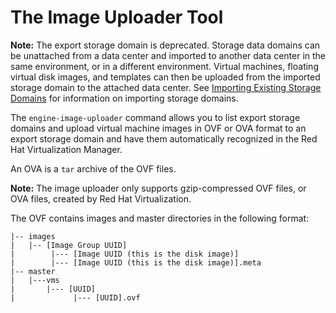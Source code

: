 # The Image Uploader Tool

**Note:** The export storage domain is deprecated. Storage data domains can be unattached from a data center and imported to another data center in the same environment, or in a different environment. Virtual machines, floating virtual disk images, and templates can then be uploaded from the imported storage domain to the attached data center. See [Importing Existing Storage Domains](sect-Importing_Existing_Storage_Domains) for information on importing storage domains.

The `engine-image-uploader` command allows you to list export storage domains and upload virtual machine images in OVF or OVA format to an export storage domain and have them automatically recognized in the Red Hat Virtualization Manager.

An OVA is a `tar` archive of the OVF files.


**Note:** The image uploader only supports gzip-compressed OVF files, or OVA files, created by Red Hat Virtualization.

The OVF contains images and master directories in the following format: 

    |-- images
    |   |-- [Image Group UUID]
    |        |--- [Image UUID (this is the disk image)]
    |        |--- [Image UUID (this is the disk image)].meta
    |-- master
    |   |---vms
    |       |--- [UUID]
    |             |--- [UUID].ovf
